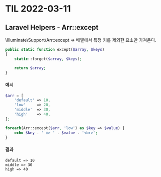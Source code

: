 # TIL 2022-03-11

## Laravel Helpers - Arr::except

\Illuminate\Support\Arr::except => 배열에서 특정 키를 제외한 요소만 가져온다.

```php
public static function except($array, $keys)
{
    static::forget($array, $keys);

    return $array;
}
```

#### 예시

```php
$arr = [
    'default' => 10,
    'low'     => 20,
    'middle'  => 30,
    'high'    => 40,
];

foreach(Arr::except($arr, 'low') as $key => $value) {
    echo $key . ' => ' . $value . '<br>';
}
```

#### 결과

```text
default => 10
middle => 30
high => 40
```
